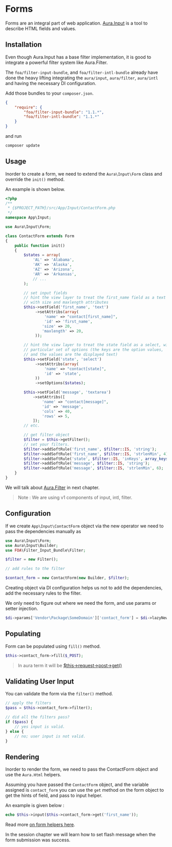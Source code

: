 # Forms

Forms are an integral part of web application.
[Aura.Input](https://github.com/auraphp/Aura.Input) is a tool to
describe HTML fields and values.

## Installation

Even though Aura.Input has a base filter implementation,
it is good to integrate a powerful filter system like Aura.Filter.

The `foa/filter-input-bundle`, and `foa/filter-intl-bundle` already
have done the heavy lifting integrating the `aura/input`, `aura/filter`,
`aura/intl` and having the necessary DI configuration.

Add those bundles to your `composer.json`.

```json
{
    "require": {
        "foa/filter-input-bundle": "1.1.*",
        "foa/filter-intl-bundle": "1.1.*"
    }
}
```

and run

```bash
composer update
```

## Usage

Inorder to create a form, we need to extend the `Aura\Input\Form` class
and override the `init()` method.

An example is shown below.

```php
<?php
/**
 * {$PROJECT_PATH}/src/App/Input/ContactForm.php
 */
namespace App\Input;

use Aura\Input\Form;

class ContactForm extends Form
{
    public function init()
    {
        $states = array(
            'AL' => 'Alabama',
            'AK' => 'Alaska',
            'AZ' => 'Arizona',
            'AR' => 'Arkansas',
            // ...
        );

        // set input fields
        // hint the view layer to treat the first_name field as a text input,
        // with size and maxlength attributes
        $this->setField('first_name', 'text')
             ->setAttribs(array(
                 'name' => "contact[first_name]",
                 'id' => 'first_name',
                'size' => 20,
                'maxlength' => 20,
             ));

        // hint the view layer to treat the state field as a select, with a
        // particular set of options (the keys are the option values,
        // and the values are the displayed text)
        $this->setField('state', 'select')
             ->setAttribs(array(
                 'name' => "contact[state]",
                 'id' => 'state',
             ))
             ->setOptions($states);

        $this->setField('message', 'textarea')
            ->setAttribs([
                'name' => "contact[message]",
                'id' => 'message',
                'cols' => 40,
                'rows' => 5,
            ]);
        // etc.

        // get filter object
        $filter = $this->getFilter();
        // set your filters.
        $filter->addSoftRule('first_name', $filter::IS, 'string');
        $filter->addSoftRule('first_name', $filter::IS, 'strlenMin', 4);
        $filter->addSoftRule('state', $filter::IS, 'inKeys', array_keys($states));
        $filter->addSoftRule('message', $filter::IS, 'string');
        $filter->addSoftRule('message', $filter::IS, 'strlenMin', 6);
    }
}
```

We will talk about [Aura.Filter](https://github.com/auraphp/Aura.Filter/tree/develop) in next chapter.

> Note : We are using v1 components of input, intl, filter.

## Configuration

If we create `App\Input\ContactForm` object via the new operator
we need to pass the dependencies manually as

```php
use Aura\Input\Form;
use Aura\Input\Builder;
use FOA\Filter_Input_Bundle\Filter;

$filter = new Filter();

// add rules to the filter

$contact_form = new ContactForm(new Builder, $filter);
```

Creating object via DI configuration helps us not to add the dependencies,
add the necessary rules to the filter.

We only need to figure out where we need the form, and use params or
setter injection.

```php
$di->params['Vendor\Package\SomeDomain']['contact_form'] = $di->lazyNew('App\Input\ContactForm');
```

## Populating

Form can be populated using `fill()` method.

```php
$this->contact_form->fill($_POST);
```

> In aura term it will be [$this->request->post->get()](https://github.com/auraphp/Aura.Web/blob/develop-2/README-REQUEST.md#superglobals)

## Validating User Input

You can validate the form via the `filter()` method.

```php
// apply the filters
$pass = $this->contact_form->filter();

// did all the filters pass?
if ($pass) {
    // yes input is valid.
} else {
    // no; user input is not valid.
}
```

## Rendering

Inorder to render the form, we need to pass the ContactForm object and use the
`Aura.Html` helpers.

Assuming you have passed the `ContactForm` object, and the variable assigned
is `contact_form` you can use the `get` method on the form object to
get the hints of field, and pass to input helper.

An example is given below :

```php
echo $this->input($this->contact_form->get('first_name'));
```

Read more [on form helpers here](#aurahtml-form-helpers).

In the session chapter we will learn how to set flash message when the
form submission was success.
